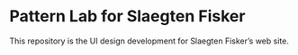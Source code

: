 # Pattern Lab for Slaegten Fisker

This repository is the UI design development for Slaegten Fisker’s web site.
